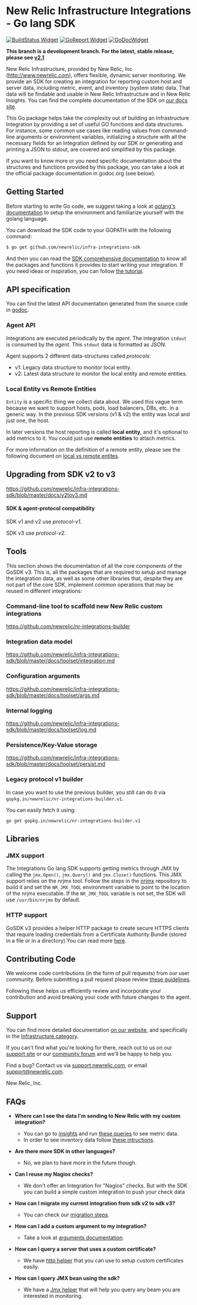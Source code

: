 # New Relic Infrastructure Integrations - Go lang SDK

[![BuildStatus Widget]][BuildStatus Result]
[![GoReport Widget]][GoReport Status]
[![GoDocWidget]][GoDocReference]

[BuildStatus Result]: https://travis-ci.org/newrelic/infra-integrations-sdk
[BuildStatus Widget]: https://travis-ci.org/newrelic/infra-integrations-sdk.svg?branch=master

[GoReport Status]: https://goreportcard.com/report/github.com/newrelic/infra-integrations-sdk
[GoReport Widget]: https://goreportcard.com/badge/github.com/newrelic/infra-integrations-sdk

[GoDocReference]: https://godoc.org/github.com/newrelic/infra-integrations-sdk
[GoDocWidget]: https://godoc.org/github.com/newrelic/infra-integrations-sdk?status.svg

**This branch is a development branch. For the latest, stable release, please see [v2.1](https://github.com/newrelic/infra-integrations-sdk/tree/v2.1.0)**

New Relic Infrastructure, provided by New Relic, Inc (http://www.newrelic.com),
offers flexible, dynamic server monitoring. We provide an SDK for creating an
integration for reporting custom host and server data, including metric, event,
and inventory (system state) data. That data will be findable and usable in New Relic
Infrastructure and in New Relic Insights. You can find the complete documentation
of the SDK on [our docs site](https://docs.newrelic.com/docs/intro-infrastructure-integration-sdk).

This Go package helps take the complexity out of building an Infrastructure
Integration by providing a set of useful GO functions and data structures. For
instance, some common use cases like reading values from command-line arguments
or environment variables, initializing a structure with all the necessary fields
for an Integration defined by our SDK or generating and printing a JSON to
stdout, are covered and simplified by this package.

If you want to know more or you need specific documentation about the structures
and functions provided by this package, you can take a look at the official
package documentation in godoc.org (see below).

## Getting Started

Before starting to write Go code, we suggest taking a look at
[golang's documentation](https://golang.org/doc/code.html) to setup the
environment and familiarize yourself with the golang language.

You can download the SDK code to your GOPATH with the following command:

```bash
$ go get github.com/newrelic/infra-integrations-sdk
```

And then you can read the [SDK comprehensive documentation](docs/README.md) to know all the packages and functions
it provides to start writing your integration. If you need ideas or inspiration, you can follow
[the tutorial](docs/tutorial.md).

## API specification

You can find the latest API documentation generated from the source code in
[godoc](https://godoc.org/github.com/newrelic/infra-integrations-sdk).

### Agent API

Integrations are executed periodically by the *agent*. The integration `stdout` is consumed by the *agent*.
This `stdout` data is formatted as JSON.

Agent supports 2 different data-structures called *protocols*:

* v1: Legacy data structure to monitor local entity.
* v2: Latest data structure to monitor the local entity and remote entities.


### Local Entity vs Remote Entities

`Entity` is a specific thing we collect data about. We used this vague term because we want to support hosts, pods, load balancers, DBs, etc. in a generic way. In the previous SDK versions (v1 & v2) the entity was local and just one, the host.

In later versions the host reporting is called **local entity**, and it's optional to add metrics to it. You could just use **remote entities** to attach metrics.

For more information on the definition of a remote entity, please see the following document on [local vs remote entites](https://github.com/newrelic/infra-integrations-sdk/blob/master/docs/entity-definition.md).



## Upgrading from SDK v2 to v3

https://github.com/newrelic/infra-integrations-sdk/blob/master/docs/v2tov3.md

#### SDK & agent-protocol compatibility 

SDK v1 and v2 use *protocol-v1*.

SDK v3 use *protocol-v2*.
 


## Tools

This section shows the documentation of all the core components of the GoSDK v3. This is, all the packages that are required to setup and manage the integration data, as well as some other libraries that, despite they are not part of the core SDK, implement common operations that may be reused in different integrations:

### Command-line tool to scaffold new New Relic custom integrations

https://github.com/newrelic/nr-integrations-builder

### Integration data model

https://github.com/newrelic/infra-integrations-sdk/blob/master/docs/toolset/integration.md


### Configuration arguments

https://github.com/newrelic/infra-integrations-sdk/blob/master/docs/toolset/args.md

### Internal logging

https://github.com/newrelic/infra-integrations-sdk/blob/master/docs/toolset/log.md

### Persistence/Key-Value storage

https://github.com/newrelic/infra-integrations-sdk/blob/master/docs/toolset/persist.md


### Legacy protocol v1 builder

In case you want to use the previous builder, you still can do it via `gopkg.in/newrelic/nr-integrations-builder.v1`.

You can easily fetch it using:
 
`go get gopkg.in/newrelic/nr-integrations-builder.v1`

## Libraries

### JMX support

The Integrations Go lang SDK supports getting metrics through JMX by calling the
`jmx.Open()`, `jmx.Query()` and `jmx.Close()` functions. This JMX support relies
on the nrjmx tool. Follow the steps in
the [nrjmx](https://github.com/newrelic/nrjmx) repository to build it and set
the `NR_JMX_TOOL` environment variable to point to the location of the nrjmx
executable. If the `NR_JMX_TOOL` variable is not set, the SDK will use
`/usr/bin/nrjmx` by default.

### HTTP support

GoSDK v3 provides a helper HTTP package to create secure HTTPS clients that require loading credentials from a Certificate Authority Bundle (stored in a file or in a directory).You can read more [here](https://github.com/newrelic/infra-integrations-sdk/blob/master/docs/toolset/http.md).


## Contributing Code

We welcome code contributions (in the form of pull requests) from our user
community.  Before submitting a pull request please review
[these guidelines](https://github.com/newrelic/infra-integrations-sdk/blob/master/CONTRIBUTING.md).

Following these helps us efficiently review and incorporate your contribution
and avoid breaking your code with future changes to the agent.

## Support

You can find more detailed documentation [on our website](http://newrelic.com/docs),
and specifically in the [Infrastructure category](https://docs.newrelic.com/docs/infrastructure).

If you can't find what you're looking for there, reach out to us on our [support
site](http://support.newrelic.com/) or our [community forum](http://forum.newrelic.com)
and we'll be happy to help you.

Find a bug? Contact us via [support.newrelic.com](http://support.newrelic.com/),
or email support@newrelic.com.

New Relic, Inc.


## FAQs

- **Where can I see the data I'm sending to New Relic with my custom integration?**

    * You can go to [insights](https://insights.newrelic.com/) and run [these queries]( https://github.com/newrelic/infra-integrations-sdk/blob/faqs/docs/tutorial.md#view-metric-data-in-new-relic-insights) to see metric data.
    * In order to see inventory data follow [these intructions](https://github.com/newrelic/infra-integrations-sdk/blob/faqs/docs/tutorial.md#view-inventory-data-in-infrastructure).
    
    
- **Are there more SDK in other languages?**

    * No, we plan to have more in the future though.

- **Can I reuse my Nagios checks?**

    * We don't offer an Integration for "Nagios" checks. But with the SDK you can build a simple custom integration to push your check data

- **How can I migrate my current integration from sdk v2 to sdk v3?**
    
    * You can check our [migration steps](https://github.com/newrelic/infra-integrations-sdk/blob/master/docs/v2tov3.md).

<!--
 - **Can I attach a custom calculation function to a metric type?** 
-->

- **How can I add a custom argument to my integration?**

    * Take a look at [arguments documentation](https://github.com/newrelic/infra-integrations-sdk/blob/master/docs/toolset/args.md).

- **How can I query a server that uses a custom certificate?**

    * We have [http helper](https://github.com/newrelic/infra-integrations-sdk/blob/master/docs/toolset/http.md) that you can use to setup custom certificates easily.

- **How can I query JMX bean using the sdk?**

    * We have a [Jmx helper](https://github.com/newrelic/infra-integrations-sdk/blob/master/docs/toolset/jmx.md) that will help you query any beam you are interested in monitoring.

        



